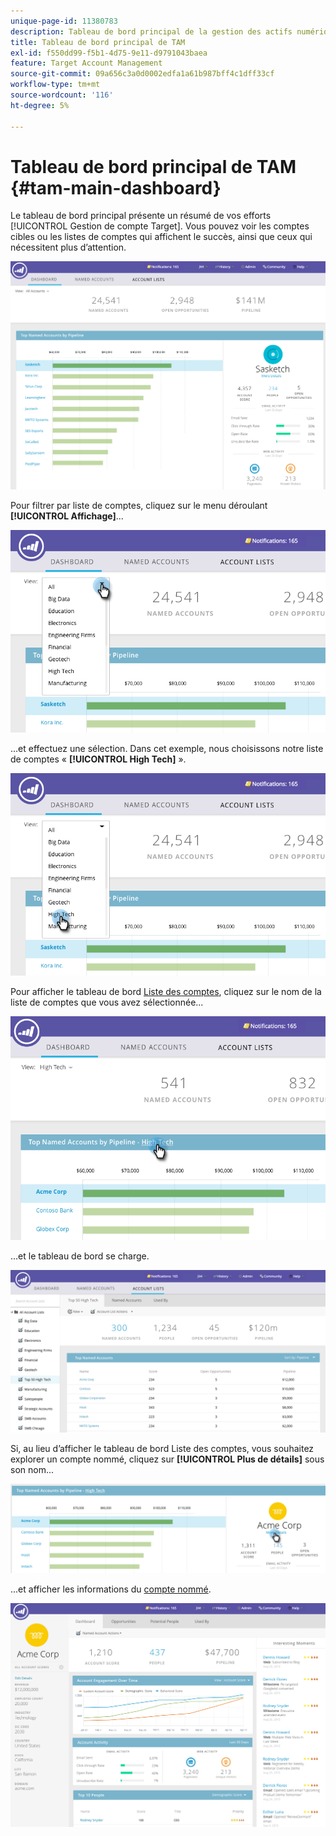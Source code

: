 ```yaml
---
unique-page-id: 11380783
description: Tableau de bord principal de la gestion des actifs numériques - Documents Marketo - Documentation du produit
title: Tableau de bord principal de TAM
exl-id: f550dd99-f5b1-4d75-9e11-d9791043baea
feature: Target Account Management
source-git-commit: 09a656c3a0d0002edfa1a61b987bff4c1dff33cf
workflow-type: tm+mt
source-wordcount: '116'
ht-degree: 5%

---
```


# Tableau de bord principal de TAM {#tam-main-dashboard}

Le tableau de bord principal présente un résumé de vos efforts [!UICONTROL Gestion de compte Target]. Vous pouvez voir les comptes cibles ou les listes de comptes qui affichent le succès, ainsi que ceux qui nécessitent plus d’attention.

![](assets/one.png)

Pour filtrer par liste de comptes, cliquez sur le menu déroulant **[!UICONTROL Affichage]**...

![](assets/two.png)

...et effectuez une sélection. Dans cet exemple, nous choisissons notre liste de comptes « **[!UICONTROL High Tech]** ».

![](assets/three.png)

Pour afficher le tableau de bord [Liste des comptes](/help/marketo/product-docs/target-account-management/measure/account-list-insights.md#account-list-dashboard), cliquez sur le nom de la liste de comptes que vous avez sélectionnée...

![](assets/four.png)

...et le tableau de bord se charge.

![](assets/five.png)

Si, au lieu d’afficher le tableau de bord Liste des comptes, vous souhaitez explorer un compte nommé, cliquez sur **[!UICONTROL Plus de détails]** sous son nom...

![](assets/six.png)

...et afficher les informations du [compte nommé](/help/marketo/product-docs/target-account-management/measure/named-account-insights.md).

![](assets/seven.png)
